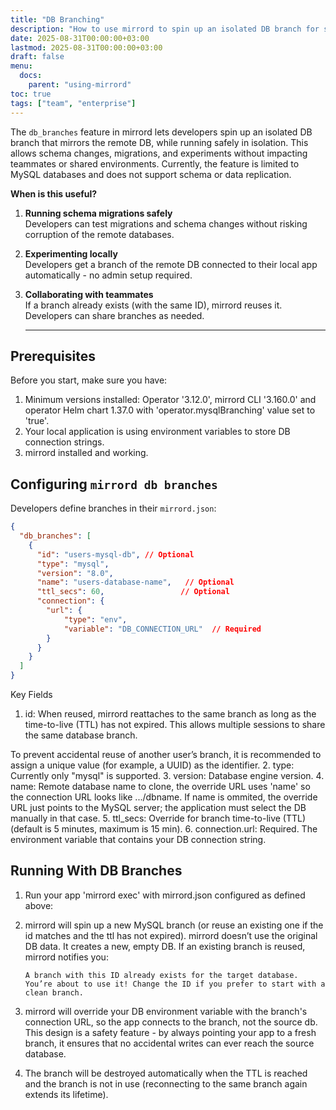 ```yaml
---
title: "DB Branching"
description: "How to use mirrord to spin up an isolated DB branch for safe development and testing DB migrations"
date: 2025-08-31T00:00:00+03:00
lastmod: 2025-08-31T00:00:00+03:00
draft: false
menu:
  docs:
    parent: "using-mirrord"
toc: true
tags: ["team", "enterprise"]
---
```



The `db_branches` feature in mirrord lets developers spin up an isolated DB branch that mirrors the remote DB, while running safely in isolation. This allows schema changes, migrations, and experiments without impacting teammates or shared environments.
Currently, the feature is limited to MySQL databases and does not support schema or data replication.


**When is this useful?**

1. **Running schema migrations safely**  
   Developers can test migrations and schema changes without risking corruption of the remote databases.

2. **Experimenting locally**  
   Developers get a branch of the remote DB connected to their local app automatically - no admin setup required.

3. **Collaborating with teammates**  
   If a branch already exists (with the same ID), mirrord reuses it. Developers can share branches as needed.

   --- 

## Prerequisites

Before you start, make sure you have:  
1. Minimum versions installed: Operator '3.12.0', mirrord CLI '3.160.0' and operator Helm chart 1.37.0 with 'operator.mysqlBranching' value set to 'true'.
2. Your local application is using environment variables to store DB connection strings.  
3. mirrord installed and working.  


## Configuring `mirrord db branches`
Developers define branches in their `mirrord.json`:
```json
{
  "db_branches": [
    {
      "id": "users-mysql-db", // Optional
      "type": "mysql",
      "version": "8.0",
      "name": "users-database-name",   // Optional
      "ttl_secs": 60,                 // Optional
      "connection": {
        "url": { 
            "type": "env", 
            "variable": "DB_CONNECTION_URL"  // Required
        }
      }
    }
  ]
}
```
Key Fields
1. id: When reused, mirrord reattaches to the same branch as long as the time-to-live (TTL) has not expired. This allows multiple sessions to share the same database branch.

To prevent accidental reuse of another user’s branch, it is recommended to assign a unique value (for example, a UUID) as the identifier.
2. type: Currently only "mysql" is supported.
3. version: Database engine version.
4. name: Remote database name to clone, the override URL uses 'name' so the connection URL looks like .../dbname.
If name is ommited, the override URL just points to the MySQL server; the application must select the DB manually in that case.
5. ttl_secs: Override for branch time-to-live (TTL) (default is 5 minutes, maximum is 15 min).
6. connection.url: Required. The environment variable that contains your DB connection string.

## Running With DB Branches

1. Run your app 'mirrord exec' with mirrord.json configured as defined above:

2. mirrord will spin up a new MySQL branch (or reuse an existing one if the id matches and the ttl has not expired).
    mirrord doesn’t use the original DB data. It creates a new, empty DB.
    If an existing branch is reused, mirrord notifies you:
    ```
    A branch with this ID already exists for the target database.
    You’re about to use it! Change the ID if you prefer to start with a clean branch.
    ```
3. mirrord will override your DB environment variable with the branch's connection URL, so the app connects to the branch, not the source db.
    This design is a safety feature - by always pointing your app to a fresh branch, it ensures that no accidental writes can ever reach the source database.

4. The branch will be destroyed automatically when the TTL is reached and the branch is not in use (reconnecting to the same branch again extends its lifetime).

